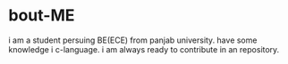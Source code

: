 # bout-ME
i am a student persuing BE(ECE) from panjab university.
have some knowledge i c-language.
i am always ready to contribute in an repository.
